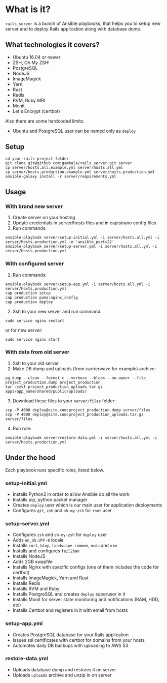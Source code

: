 # What is it?

`rails_server` is a bunch of Ansible playbooks, that helps you to setup new server and to deploy Rails application along with database dump.

## What technologies it covers?

- Ubuntu 16.04 or newer
- ZSH, Oh My ZSH!
- PostgreSQL
- NodeJS
- ImageMagick
- Yarn
- Rust
- Redis
- RVM, Ruby MRI
- Monit
- Let's Encrypt (certbot)

Also there are some hardcoded limits:

- Ubuntu and PostgreSQL user can be named only as `deploy`

## Setup

    cd your-rails-project-folder
    git clone git@github.com:gambala/rails_server.git server
    cp server/hosts.all.example.yml server/hosts.all.yml
    cp server/hosts.production.example.yml server/hosts.production.yml
    ansible-galaxy install -r server/requirements.yml

## Usage

### With brand new server

1. Create server on your hosting
2. Update credentials in server/hosts files and in capistrano config files
3. Run commands:

```
ansible-playbook server/setup-initial.yml -i server/hosts.all.yml -i server/hosts.production.yml -e 'ansible_port=22'
ansible-playbook server/setup-server.yml -i server/hosts.all.yml -i server/hosts.production.yml
```

### With configured server

1. Run commands:

```
ansible-playbook server/setup-app.yml -i server/hosts.all.yml -i server/hosts.production.yml
cap production setup
cap production puma:nginx_config
cap production deploy
```

2. Ssh to your new server and run command:

```
sudo service nginx restart
```

or for new server:

```
sudo service nginx start
```

### With data from old server

1. Ssh to your old server
2. Make DB dump and uploads (from carrierwave for example) archive:

```
pg_dump --clean --format c --verbose --blobs --no-owner --file project_production.dump project_production
tar -czvf project_production_uploads.tar.gz apps/app_name/shared/public/uploads/
```

3. Download these files to your `server/files` folder:

```
scp -P 4000 deploy@site.com:project_production.dump server/files
scp -P 4000 deploy@site.com:project_production_uploads.tar.gz server/files
```

4. Run role:

```
ansible-playbook server/restore-data.yml -i server/hosts.all.yml -i server/hosts.production.yml
```

## Under the hood

Each playbook runs specific roles, listed below.

### setup-initial.yml

- Installs Python2 in order to allow Ansible do all the work
- Installs pip, python packet manager
- Creates `deploy` user which is our main user for application deployments
- Configures `git`, `zsh` and `oh-my-zsh` for `root` user

### setup-server.yml

- Configures `zsh` and `oh-my-zsh` for `deploy` user
- Adds `en_US.UTF-8` locale
- Installs `curl`, `htop`, `landscape-common`, `ncdu` and `vim`
- Installs and configures `fail2ban`
- Installs NodeJS
- Adds 2GB swapfile
- Installs Nginx with specific configs (one of them includes the code for certbot)
- Installs ImageMagick, Yarn and Rust
- Installs Redis
- Installs RVM and Ruby
- Installs PostgreSQL and creates `deploy` superuser in it
- Installs Monit for server state monitoring and notifications (RAM, HDD, etc)
- Installs Certbot and registers in it with email from hosts

### setup-app.yml

- Creates PostgreSQL database for your Rails application
- Issues ssl certificates with certbot for domains from your hosts
- Automates daily DB backups with uploading to AWS S3

### restore-data.yml

- Uploads database dump and restores it on server
- Uploads `uploads` archive and unzip in on server
